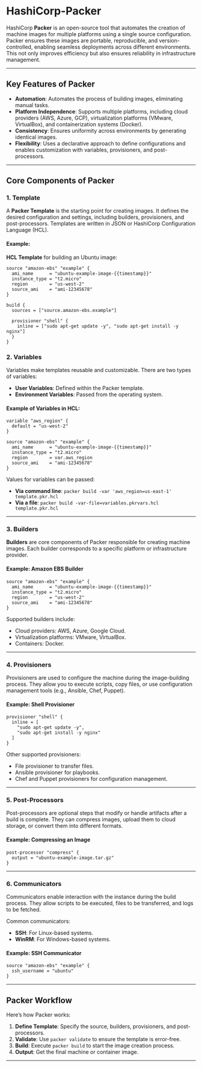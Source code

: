# HashiCorp-Packer

HashiCorp **Packer** is an open-source tool that automates the creation of machine images for multiple platforms using a single source configuration. Packer ensures these images are portable, reproducible, and version-controlled, enabling seamless deployments across different environments. This not only improves efficiency but also ensures reliability in infrastructure management.

---

## **Key Features of Packer**
- **Automation**: Automates the process of building images, eliminating manual tasks.
- **Platform Independence**: Supports multiple platforms, including cloud providers (AWS, Azure, GCP), virtualization platforms (VMware, VirtualBox), and containerization systems (Docker).
- **Consistency**: Ensures uniformity across environments by generating identical images.
- **Flexibility**: Uses a declarative approach to define configurations and enables customization with variables, provisioners, and post-processors.

---

## **Core Components of Packer**

### **1. Template**
A **Packer Template** is the starting point for creating images. It defines the desired configuration and settings, including builders, provisioners, and post-processors. Templates are written in JSON or HashiCorp Configuration Language (HCL).

#### Example:
**HCL Template** for building an Ubuntu image:
```hcl
source "amazon-ebs" "example" {
  ami_name      = "ubuntu-example-image-{{timestamp}}"
  instance_type = "t2.micro"
  region        = "us-west-2"
  source_ami    = "ami-12345678"
}

build {
  sources = ["source.amazon-ebs.example"]

  provisioner "shell" {
    inline = ["sudo apt-get update -y", "sudo apt-get install -y nginx"]
  }
}
```

### **2. Variables**
Variables make templates reusable and customizable. There are two types of variables:
- **User Variables**: Defined within the Packer template.
- **Environment Variables**: Passed from the operating system.

#### Example of Variables in HCL:
```hcl
variable "aws_region" {
  default = "us-west-2"
}

source "amazon-ebs" "example" {
  ami_name      = "ubuntu-example-image-{{timestamp}}"
  instance_type = "t2.micro"
  region        = var.aws_region
  source_ami    = "ami-12345678"
}
```

Values for variables can be passed:
- **Via command line**: `packer build -var 'aws_region=us-east-1' template.pkr.hcl`
- **Via a file**: `packer build -var-file=variables.pkrvars.hcl template.pkr.hcl`

---

### **3. Builders**
**Builders** are core components of Packer responsible for creating machine images. Each builder corresponds to a specific platform or infrastructure provider.

#### Example: Amazon EBS Builder
```hcl
source "amazon-ebs" "example" {
  ami_name      = "ubuntu-example-image-{{timestamp}}"
  instance_type = "t2.micro"
  region        = "us-west-2"
  source_ami    = "ami-12345678"
}
```

Supported builders include:
- Cloud providers: AWS, Azure, Google Cloud.
- Virtualization platforms: VMware, VirtualBox.
- Containers: Docker.

---

### **4. Provisioners**
Provisioners are used to configure the machine during the image-building process. They allow you to execute scripts, copy files, or use configuration management tools (e.g., Ansible, Chef, Puppet).

#### Example: Shell Provisioner
```hcl
provisioner "shell" {
  inline = [
    "sudo apt-get update -y",
    "sudo apt-get install -y nginx"
  ]
}
```

Other supported provisioners:
- File provisioner to transfer files.
- Ansible provisioner for playbooks.
- Chef and Puppet provisioners for configuration management.

---

### **5. Post-Processors**
Post-processors are optional steps that modify or handle artifacts after a build is complete. They can compress images, upload them to cloud storage, or convert them into different formats.

#### Example: Compressing an Image
```hcl
post-processor "compress" {
  output = "ubuntu-example-image.tar.gz"
}
```

---

### **6. Communicators**
Communicators enable interaction with the instance during the build process. They allow scripts to be executed, files to be transferred, and logs to be fetched.

Common communicators:
- **SSH**: For Linux-based systems.
- **WinRM**: For Windows-based systems.

#### Example: SSH Communicator
```hcl
source "amazon-ebs" "example" {
  ssh_username = "ubuntu"
}
```

---

## **Packer Workflow**
Here’s how Packer works:
1. **Define Template**: Specify the source, builders, provisioners, and post-processors.
2. **Validate**: Use `packer validate` to ensure the template is error-free.
3. **Build**: Execute `packer build` to start the image creation process.
4. **Output**: Get the final machine or container image.

---
